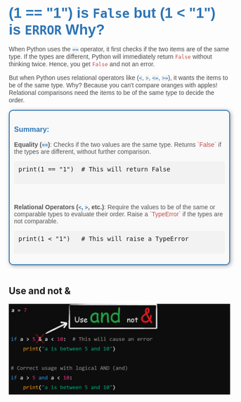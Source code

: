 

### <span style="font-family: 'Comic Sans MS', cursive, sans-serif; color: #2E75B6; font-size: 2em;">(1 == "1") is `False` but (1 &lt; "1") is `ERROR` Why?</span>


<span style="font-family: 'Arial', sans-serif; color: #4A4A4A;">When Python uses the <code style="background-color: #F2F2F2; color: #2E75B6;">==</code> operator, it first checks if the two items are of the same type. If the types are different, Python will immediately return <span style="color: #C0504D;">`False`</span> without thinking twice. Hence, you get <span style="color: #C0504D;">`False`</span> and not an error.</span>

<span style="font-family: 'Arial', sans-serif; color: #4A4A4A;">But when Python uses relational operators like (<code style="background-color: #F2F2F2; color: #2E75B6;">&lt;</code>, <code style="background-color: #F2F2F2; color: #2E75B6;">&gt;</code>, <code style="background-color: #F2F2F2; color: #2E75B6;">&lt;=</code>, <code style="background-color: #F2F2F2; color: #2E75B6;">&gt;=</code>), it wants the items to be of the same type. Why? Because you can't compare oranges with apples! Relational comparisons need the items to be of the same type to decide the order.</span>

<div style="padding: 10px; border: 2px solid #2E75B6; box-shadow: 2px 2px 10px #aaa; border-radius: 10px; background-color: #f9f9f9; font-family: 'Comic Sans MS', cursive, sans-serif;">
  <h3 style="color: #2E75B6;">Summary:</h3>
  <p style="color: #555555;"><strong>Equality (<code style="background-color: #F2F2F2; color: #2E75B6;">==</code>)</strong>: Checks if the two values are the same type. Returns <span style="color: #C0504D;">`False`</span> if the types are different, without further comparison.</p>
  <pre style="background-color: #F2F2F2; padding: 10px; border-radius: 5px;">
print(1 == "1")  # This will return False
  </pre>
  <br>
  <p style="color: #555555;"><strong>Relational Operators (<code style="background-color: #F2F2F2; color: #2E75B6;">&lt;</code>, <code style="background-color: #F2F2F2; color: #2E75B6;">&gt;</code>, etc.)</strong>: Require the values to be of the same or comparable types to evaluate their order. Raise a <span style="color: #C0504D;">`TypeError`</span> if the types are not comparable.</p>

  <pre style="background-color: #F2F2F2; padding: 10px; border-radius: 5px;">
print(1 < "1")   # This will raise a TypeError
  </pre>
</div>

<br>

## Use and not &

![](images/custom-image-2024-07-24-22-35-26.png)
